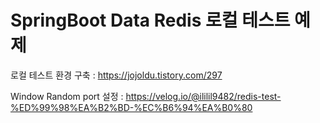 # SpringBoot Data Redis 로컬 테스트 예제

로컬 테스트 환경 구축 : https://jojoldu.tistory.com/297

Window Random port 설정 : https://velog.io/@ililil9482/redis-test-%ED%99%98%EA%B2%BD-%EC%B6%94%EA%B0%80
